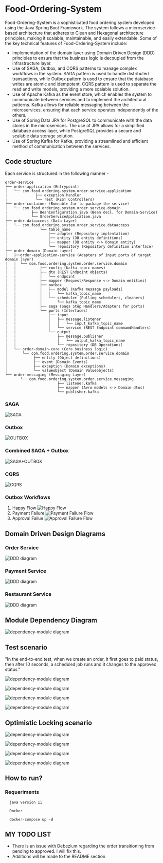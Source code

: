 # Food-Ordering-System

Food-Ordering-System is a sophisticated food ordering system developed using the Java Spring Boot Framework. The system follows a
microservice-based architecture that adheres to Clean and Hexagonal architecture principles, making it scalable,
maintainable, and easily extendable. Some of the key technical features of Food-Ordering-System include:

* Implementation of the domain layer using Domain Driven Design (DDD) principles to ensure that the business logic is
  decoupled from the infrastructure layer.
* Use of SAGA, Outbox, and CQRS patterns to manage complex workflows in the system. SAGA pattern is used to handle
  distributed transactions, while Outbox pattern is used to ensure that the database writes are atomic and idempotent.
  CQRS pattern is used to separate the read and write models, providing a more scalable solution.
* Use of Apache Kafka as the event store, which enables the system to communicate between services and to implement the
  architectural patterns. Kafka allows for reliable messaging between the microservices, ensuring that each service
  operates independently of the others.
* Use of Spring Data JPA for PostgreSQL to communicate with the data stores in the microservices. The use of JPA allows
  for a simplified database access layer, while PostgreSQL provides a secure and scalable data storage solution.
* Use of Spring Kafka for Kafka, providing a streamlined and efficient method of communication between the services.
## Code structure
Each service is structured in the following manner -
```
order-service
├── order-application (Entrypoint)
|   └── com.food.ordering.system.order.service.application
|			  ├── exception.handler
|			  └── rest (REST Controllers)
├── order-container (Runnable Jar to package the service)
|   └── com.food.ordering.system.order.service.domain
| 			├── BeanConfiguration.java (Bean decl. for Domain-Service)
|			└── OrderServiceApplication.java
├── order-dataaccess (Data Layer)
|   └── com.food.ordering.system.order.service.dataaccess
|				└── table_name
|				    ├── adapter (Repository implentation)
|				    ├── entity (DB entity definitions)
|				    ├── mapper (DB entity <-> Domain entity)
|				    └── repository (Repository definition interface)
├── order-domain (Domain Layer)
│   ├──order-application-service (Adapters of input ports of target domain layer)
|   |  └── com.food.ordering.system.order.service.domain
|   |			├── config (Kafka topic names)
|   |			├── dto (REST Endpoint objects)
|   |			│   └── endpoint 
|   |			├── mapper (Request/Response <-> Domain entities)
|   |			├── outbox
|   |			│   ├── model (Kafka message payloads)
|   |			│   |   └── kafka_topic_name 
|   |			│   └── scheduler (Pulling schedulers, cleaners)
|   |			│       └── kafka_topic_name
|   |			├── saga (Saga Step Handlers/Adapters for ports)
|   |			└── ports (Interfaces)
|   |			    ├── input 
|   |			    │   ├── message.listener 
|   |			    │   │   └── input_kafka_topic_name
|   |			    │   └── service (REST Endpoint commandHandlers)
|   |			    └── output 
|   |			        ├── message.publisher
|   |			        │   └── output_kafka_topic_name
|   |			        └── repository (DB Operations)
│   └── order-domain-core (Core business logic)
│       └── com.food.ordering.system.order.service.domain
│            ├── entity (Object definitions)
│            ├── event (Domain Events)
│            ├── exception (Domain exceptions)
│            └── valueobject (Domain Valueobjects)
└── order-messaging (Messaging Layer)
       └── com.food.ordering.system.order.service.messaging
						├── listener.kafka 
						├── mapper (Avro models <-> Domain dtos)
						└── publisher.kafka
```

### SAGA

![SAGA](.//docs/images/saga.png)
### Outbox

![OUTBOX](.//docs/images/outbox.png)

### Combined SAGA + Outbox

![SAGA+OUTBOX](.//docs/images/Saga+Outbox.png)

### CQRS

![CQRS](.//docs/images/CQRS.png)

### Outbox Workflows
1. Happy Flow
   ![Happy Flow](.//docs/images/outbox-happy-flow.png)
2. Payment Failure
   ![Payment Failure Flow](.//docs/images/outbox-payment-failure.png)
3. Approval Failue
   ![Approval Failure Flow](.//docs/images/outbox-approval-failure.png)

## Domain Driven Design Diagrams

### Order Service

![DDD diagram](.//docs/images/orderServiceDDD.png)

### Payment Service

![DDD diagram](.//docs/images/paymentServiceDDD.png)

### Restaurant Service

![DDD diagram](.//docs/images/restaurantServiceDDD.png)



## Module Dependency Diagram

![dependency-module diagram](docs/images/dependency-graph.png)


## Test scenario

"In the end-to-end test, when we create an order, it first goes to paid status, then after 10 seconds, a scheduled job runs and it changes to the approved status."

![dependency-module diagram](.//docs/images/resim-1.png)

![dependency-module diagram](.//docs/images/resim-2.png)

![dependency-module diagram](.//docs/images/resim-3.png)

![dependency-module diagram](.//docs/images/test.png)


## Optimistic Locking scenario

![dependency-module diagram](.//docs/images/optimistic-latch.png)

![dependency-module diagram](.//docs/images/optimistic-lock.png)

![dependency-module diagram](.//docs/images/optimistic-lock-2.png)

![dependency-module diagram](.//docs/images/optimistic-lock-3.png)





## How to run?
### Requeriments

      java version 11
      
      Docker

      docker-compose up -d


## MY TODO LIST

- There is an issue with Debezium regarding the order transitioning from pending to approved. I will fix this. 
- Additions will be made to the README section.









